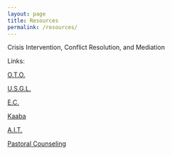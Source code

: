 ```yaml
---
layout: page
title: Resources
permalink: /resources/
---
```


Crisis Intervention, Conflict Resolution, and Mediation

Links:

[O.T.O.](http://oto.org)

[U.S.G.L.](http://oto-usa.org)

[E.C.](http://ec.oto-usa.org)

[Kaaba](http://kaaba.oto-usa.org)

[A.I.T.](http://ait.oto-usa.org)

[Pastoral Counseling](http://animasolis.com/guild/About_the_Guild.html)